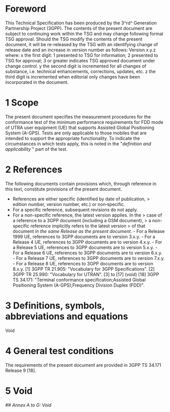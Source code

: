 # Foreword
This Technical Specification has been produced by the 3^rd^ Generation
Partnership Project (3GPP).
The contents of the present document are subject to continuing work within the
TSG and may change following formal TSG approval. Should the TSG modify the
contents of the present document, it will be re-released by the TSG with an
identifying change of release date and an increase in version number as
follows:
Version x.y.z
where:
x the first digit:
1 presented to TSG for information;
2 presented to TSG for approval;
3 or greater indicates TSG approved document under change control.
y the second digit is incremented for all changes of substance, i.e. technical
enhancements, corrections, updates, etc.
z the third digit is incremented when editorial only changes have been
incorporated in the document.
# 1 Scope
The present document specifies the measurement procedures for the conformance
test of the minimum performance requirements for FDD mode of UTRA user
equipment (UE) that supports Assisted Global Positioning System (A-GPS).
Tests are only applicable to those mobiles that are intended to support the
appropriate functionality. To indicate the circumstances in which tests apply,
this is noted in the \"_definition and applicability_ \" part of the test.
# 2 References
The following documents contain provisions which, through reference in this
text, constitute provisions of the present document.
  * References are either specific (identified by date of publication, > edition number, version number, etc.) or non‑specific.
  * For a specific reference, subsequent revisions do not apply.
  * For a non-specific reference, the latest version applies. In the > case of a reference to a 3GPP document (including a GSM document), > a non-specific reference implicitly refers to the latest version > of that document _in the same Release as the present document_.
\- For a Release 1999 UE, references to 3GPP documents are to version 3.x.y.
\- For a Release 4 UE, references to 3GPP documents are to version 4.x.y.
\- For a Release 5 UE, references to 3GPP documents are to version 5.x.y.
\- For a Release 6 UE, references to 3GPP documents are to version 6.x.y.
\- For a Release 7 UE, references to 3GPP documents are to version 7.x.y.
\- For a Release 8 UE, references to 3GPP documents are to version 8.x.y.
[1] 3GPP TR 21.905: \"Vocabulary for 3GPP Specifications\".
[2] 3GPP TR 25.990: \"Vocabulary for UTRAN\".
[3] to [17] (void)
[18] 3GPP TS 34.171: \"Terminal conformance specification;Assisted Global
Positioning System (A-GPS);Frequency Division Duplex (FDD)\".
# 3 Definitions, symbols, abbreviations and equations
Void
# 4 General test conditions
The requirements of the present document are provided in 3GPP TS 34.171
Release 9 [18].
# 5 Void
###### ## Annex A to G: Void
#